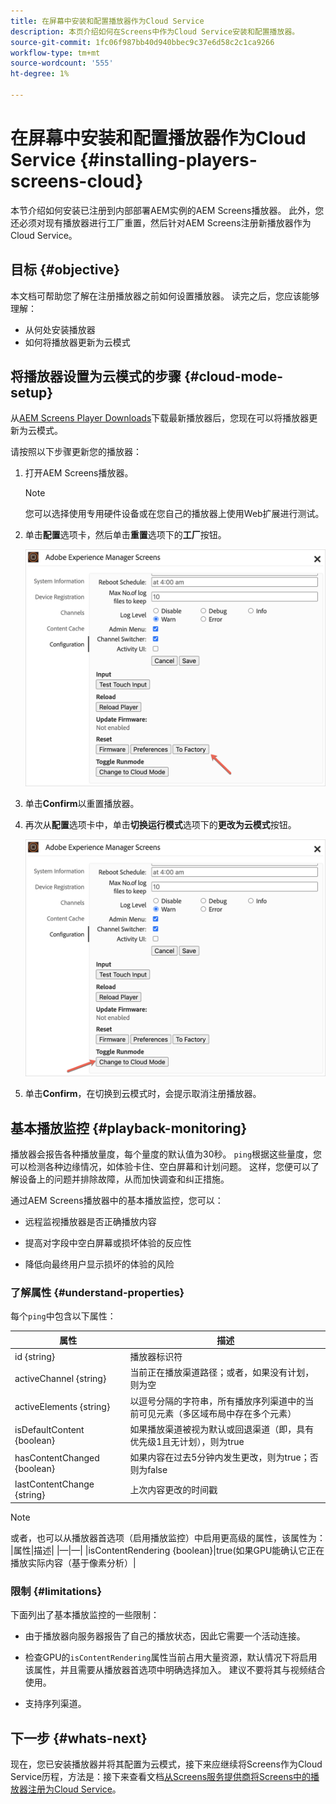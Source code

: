 ```yaml
---
title: 在屏幕中安装和配置播放器作为Cloud Service
description: 本页介绍如何在Screens中作为Cloud Service安装和配置播放器。
source-git-commit: 1fc06f987bb40d940bbec9c37e6d58c2c1ca9266
workflow-type: tm+mt
source-wordcount: '555'
ht-degree: 1%

---
```



# 在屏幕中安装和配置播放器作为Cloud Service {#installing-players-screens-cloud}

本节介绍如何安装已注册到内部部署AEM实例的AEM Screens播放器。 此外，您还必须对现有播放器进行工厂重置，然后针对AEM Screens注册新播放器作为Cloud Service。

## 目标 {#objective}

本文档可帮助您了解在注册播放器之前如何设置播放器。 读完之后，您应该能够理解：

* 从何处安装播放器
* 如何将播放器更新为云模式

## 将播放器设置为云模式的步骤 {#cloud-mode-setup}

从[AEM Screens Player Downloads](https://download.macromedia.com/screens/)下载最新播放器后，您现在可以将播放器更新为云模式。

请按照以下步骤更新您的播放器：

1. 打开AEM Screens播放器。

   >[!NOTE]
   >您可以选择使用专用硬件设备或在您自己的播放器上使用Web扩展进行测试。

1. 单击&#x200B;**配置**&#x200B;选项卡，然后单击&#x200B;**重置**&#x200B;选项下的&#x200B;**工厂**&#x200B;按钮。

   ![图像](/help/screens-cloud/assets/player/installplayer-2.png)

1. 单击&#x200B;**Confirm**&#x200B;以重置播放器。

1. 再次从&#x200B;**配置**&#x200B;选项卡中，单击&#x200B;**切换运行模式**&#x200B;选项下的&#x200B;**更改为云模式**&#x200B;按钮。

   ![图像](/help/screens-cloud/assets/player/installplayer-1.png)

1. 单击&#x200B;**Confirm**，在切换到云模式时，会提示取消注册播放器。

## 基本播放监控 {#playback-monitoring}

播放器会报告各种播放量度，每个量度的默认值为30秒。 `ping`根据这些量度，您可以检测各种边缘情况，如体验卡住、空白屏幕和计划问题。 这样，您便可以了解设备上的问题并排除故障，从而加快调查和纠正措施。

通过AEM Screens播放器中的基本播放监控，您可以：

* 远程监视播放器是否正确播放内容

* 提高对字段中空白屏幕或损坏体验的反应性

* 降低向最终用户显示损坏的体验的风险

### 了解属性 {#understand-properties}

每个`ping`中包含以下属性：

| 属性 | 描述 |
|---|---|
| id {string} | 播放器标识符 |
| activeChannel {string} | 当前正在播放渠道路径；或者，如果没有计划，则为空 |
| activeElements {string} | 以逗号分隔的字符串，所有播放序列渠道中的当前可见元素（多区域布局中存在多个元素） |
| isDefaultContent {boolean} | 如果播放渠道被视为默认或回退渠道（即，具有优先级1且无计划），则为true |
| hasContentChanged {boolean} | 如果内容在过去5分钟内发生更改，则为true；否则为false |
| lastContentChange {string} | 上次内容更改的时间戳 |

>[!NOTE]
>或者，也可以从播放器首选项（启用播放监控）中启用更高级的属性，该属性为：
>|属性|描述|
>|—|—|
>|isContentRendering {boolean}|true(如果GPU能确认它正在播放实际内容（基于像素分析）|

### 限制 {#limitations}

下面列出了基本播放监控的一些限制：

* 由于播放器向服务器报告了自己的播放状态，因此它需要一个活动连接。

* 检查GPU的`isContentRendering`属性当前占用大量资源，默认情况下将启用该属性，并且需要从播放器首选项中明确选择加入。 建议不要将其与视频结合使用。

* 支持序列渠道。

## 下一步 {#whats-next}

现在，您已安装播放器并将其配置为云模式，接下来应继续将Screens作为Cloud Service历程，方法是：接下来查看文档[从Screens服务提供商将Screens中的播放器注册为Cloud Service](/help/screens-cloud/managing-players-registration/registering-players-screens-cloud.md)。